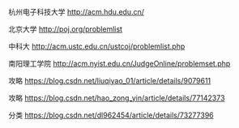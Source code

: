 
杭州电子科技大学 http://acm.hdu.edu.cn/

北京大学 http://poj.org/problemlist

中科大 http://acm.ustc.edu.cn/ustcoj/problemlist.php

南阳理工学院 http://acm.nyist.edu.cn/JudgeOnline/problemset.php

攻略 https://blog.csdn.net/liuqiyao_01/article/details/9079611

攻略 https://blog.csdn.net/hao_zong_yin/article/details/77142373

分类 https://blog.csdn.net/dl962454/article/details/73277396

